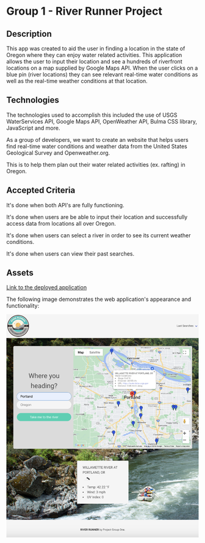 # Group 1 - River Runner Project

## Description
This app was created to aid the user in finding a location in the state of Oregon where they can enjoy water related activities. This application allows the user to input their location and see a hundreds of riverfront locations on a map supplied by Google Maps API. When the user clicks on a blue pin (river locations) they can see relevant real-time water conditions as well as the real-time weather conditions at that location.

## Technologies
The technologies used to accomplish this included the use of USGS WaterServices API, Google Maps API, OpenWeather API, Bulma CSS library, JavaScript and more. 

As a group of developers, we want to create an website that helps users find real-time water conditions and weather data from the United States Geological Survey and Openweather.org.  

This is to help them plan out their water related activities (ex. rafting) in Oregon.

## Accepted Criteria

It's done when both API's are fully functioning.

It's done when users are be able to input their location and successfully access data from locations all over Oregon.

It's done when users can select a river in order to see its current weather conditions.

It's done when users can view their past searches.

## Assets

[Link to the deployed application](https://PMengler.github.io/river_runner)

The following image demonstrates the web application's appearance and functionality:

![ Webpage titled 'River Runner' with a spot a user input for map data, past searches slot, and river weather condition display ](./assets/images/rrwebsite.png)
